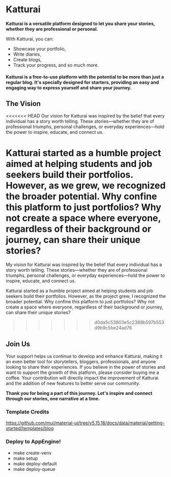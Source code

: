 # Katturai
**Katturai is a versatile platform designed to let you share your stories, whether they are professional or personal.** 

With Katturai, you can:
- Showcase your portfolio,
- Write diaries,
- Create blogs,
- Track your progress,
  and so much more.

#### Katturai is a free-to-use platform with the potential to be more than just a regular blog. It's specially designed for starters, providing an easy and engaging way to express yourself and share your journey.

## The Vision
<<<<<<< HEAD
Our vision for Katturai was inspired by the belief that every individual has a story worth telling. These stories—whether they are of professional triumphs, personal challenges, or everyday experiences—hold the power to inspire, educate, and connect us.

Katturai started as a humble project aimed at helping students and job seekers build their portfolios. However, as we grew, we recognized the broader potential. Why confine this platform to just portfolios? Why not create a space where everyone, regardless of their background or journey, can share their unique stories?
=======
My vision for Katturai was inspired by the belief that every individual has a story worth telling. These stories—whether they are of professional triumphs, personal challenges, or everyday experiences—hold the power to inspire, educate, and connect us.

Katturai started as a humble project aimed at helping students and job seekers build their portfolios. However, as the project grew, I recognized the broader potential. Why confine this platform to just portfolios? Why not create a space where everyone, regardless of their background or journey, can share their unique stories?
>>>>>>> d0da5c53803e5c2388b597b553d9b9c5be24ad76

## Join Us
Your support helps us continue to develop and enhance Katturai, making it an even better tool for storytellers, bloggers, professionals, and anyone looking to share their experiences. If you believe in the power of stories and want to support the growth of this platform, please consider buying me a coffee. Your contribution will directly impact the improvement of Katturai and the addition of new features to better serve our community.

**Thank you for being a part of this journey. Let's inspire and connect through our stories, one narrative at a time.**

### Template Credits
https://github.com/mui/material-ui/tree/v5.15.18/docs/data/material/getting-started/templates/blog



### Deploy to AppEngine!
- make create-venv
- make setup
- make deploy-default
- make deploy-queue
